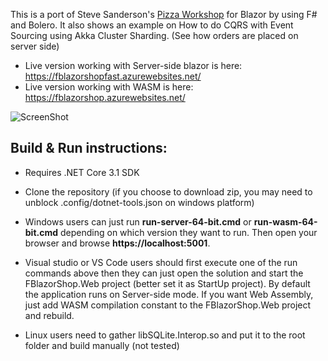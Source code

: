 This is a port of Steve Sanderson's [Pizza Workshop](https://github.com/dotnet-presentations/blazor-workshop) for Blazor
by using F# and Bolero. It also shows an example on How to do CQRS with Event Sourcing using Akka Cluster Sharding. (See how orders are placed on server side)

* Live version working with Server-side blazor is here: https://fblazorshopfast.azurewebsites.net/
* Live version working with WASM is here: https://fblazorshop.azurewebsites.net/


![ScreenShot](FBlazor.png)
## Build & Run instructions:
- Requires .NET Core 3.1 SDK
- Clone the repository (if you choose to download zip, you may need to unblock .config/dotnet-tools.json on windows platform)
- Windows users can just run **run-server-64-bit.cmd** or **run-wasm-64-bit.cmd** depending on which version they want to run.
Then open your browser and browse **https://localhost:5001**.
- Visual studio or VS Code users should first execute one of the run commands above then they can just open the solution and start the FBlazorShop.Web project (better set it as StartUp project). By default the application runs on Server-side mode. If you want Web Assembly, just add WASM compilation constant to the FBlazorShop.Web project and rebuild.

- Linux users need to gather libSQLite.Interop.so and put it to the root folder and build manually (not tested)

